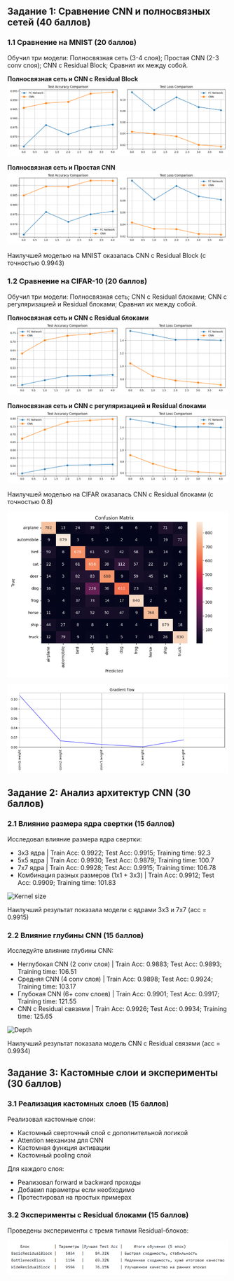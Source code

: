 ## Задание 1: Сравнение CNN и полносвязных сетей (40 баллов)

### 1.1 Сравнение на MNIST (20 баллов)
Обучил три модели: Полносвязная сеть (3-4 слоя); Простая CNN (2-3 conv слоя); CNN с Residual Block;
Сравнил их между собой.

**Полносвязная сеть и CNN с Residual Block**
![Сравнение 1](https://github.com/4pokodav/lesson_4/raw/main/plots/fc_residual_mnist_comparison.png)

**Полносвязная сеть и Простая CNN**
![Сравнение 2](https://github.com/4pokodav/lesson_4/raw/main/plots/fc_snn_mnist_comparison.png)

Наилучшей моделью на MNIST оказалась CNN с Residual Block (с точностью 0.9943)

### 1.2 Сравнение на CIFAR-10 (20 баллов)
Обучил три модели: Полносвязная сеть; CNN с Residual блоками; CNN с регуляризацией и Residual блоками;
Сравнил их между собой.

**Полносвязная сеть и CNN с Residual блоками**
![Сравнение 1](https://github.com/4pokodav/lesson_4/raw/main/plots/fc_residual_cifar_comparison.png)

**Полносвязная сеть и CNN с регуляризацией и Residual блоками**
![Сравнение 2](https://github.com/4pokodav/lesson_4/raw/main/plots/fc_snn_cifar_comparison.png)

Наилучшей моделью на CIFAR оказалась CNN с Residual блоками (с точностью 0.8)


![Confusion matrix](https://github.com/4pokodav/lesson_4/raw/main/plots/confusion_mat_cifar_cnn.png)

![Gradient flow](https://github.com/4pokodav/lesson_4/raw/main/plots/gradient_flow.png)

## Задание 2: Анализ архитектур CNN (30 баллов)

### 2.1 Влияние размера ядра свертки (15 баллов)
Исследовал влияние размера ядра свертки:
- 3x3 ядра | Train Acc: 0.9922; Test Acc: 0.9915; Training time: 92.3
- 5x5 ядра | Train Acc: 0.9930; Test Acc: 0.9879; Training time: 100.7
- 7x7 ядра | Train Acc: 0.9928; Test Acc: 0.9915; Training time: 106.78
- Комбинация разных размеров (1x1 + 3x3) | Train Acc: 0.9912; Test Acc: 0.9909; Training time: 101.83

![Kernel size](https://github.com/4pokodav/lesson_4/raw/main/plots/.png)

Наилучший результат показала модели с ядрами 3x3 и 7x7 (acc = 0.9915)

### 2.2 Влияние глубины CNN (15 баллов)
Исследуйте влияние глубины CNN:
- Неглубокая CNN (2 conv слоя) | Train Acc: 0.9883; Test Acc: 0.9893; Training time: 106.51
- Средняя CNN (4 conv слоя) | Train Acc: 0.9898; Test Acc: 0.9924; Training time: 103.17
- Глубокая CNN (6+ conv слоев) | Train Acc: 0.9901; Test Acc: 0.9917; Training time: 121.55
- CNN с Residual связями | Train Acc: 0.9926; Test Acc: 0.9934; Training time: 125.65

![Depth](https://github.com/4pokodav/lesson_4/raw/main/plots/.png)

Наилучший результат показала модель CNN с Residual связями (acc = 0.9934)

## Задание 3: Кастомные слои и эксперименты (30 баллов)

### 3.1 Реализация кастомных слоев (15 баллов)
Реализовал кастомные слои:
- Кастомный сверточный слой с дополнительной логикой
- Attention механизм для CNN
- Кастомная функция активации
- Кастомный pooling слой

Для каждого слоя:
- Реализовал forward и backward проходы
- Добавил параметры если необходимо
- Протестировал на простых примерах

### 3.2 Эксперименты с Residual блоками (15 баллов)
Проведены эксперименты с тремя типами Residual-блоков:

![Метрики](https://github.com/4pokodav/lesson_4/raw/main/plots/3.2.png)


